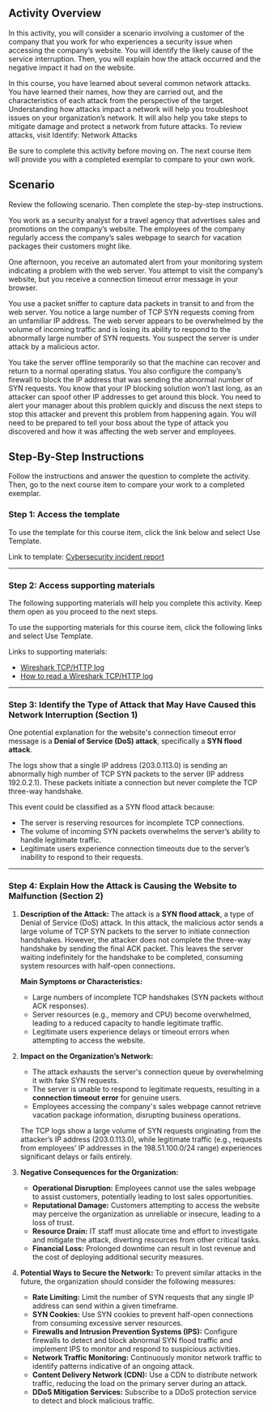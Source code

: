 ## Activity Overview

In this activity, you will consider a scenario involving a customer of the company that you work for who experiences a security issue when accessing the company’s website. You will  identify the likely cause of the service interruption. Then, you will explain how the attack occurred and the negative impact it had on the website. 

In this course, you have learned about several common network attacks. You have learned their names, how they are carried out, and the characteristics of each attack from the perspective of the target. Understanding how attacks impact a network will help you troubleshoot issues on your organization’s network. It will also help you take steps to mitigate damage and protect a network from future attacks. To review attacks, visit 
Identify: Network Attacks

Be sure to complete this activity before moving on. The next course item will provide you with a completed exemplar to compare to your own work. 


## Scenario

Review the following scenario. Then complete the step-by-step instructions.

You work as a security analyst for a travel agency that advertises sales and promotions on the company’s website. The employees of the company regularly access the company’s sales webpage to search for vacation packages their customers might like. 

One afternoon, you receive an automated alert from your monitoring system indicating a problem with the web server. You attempt to visit the company’s website, but you receive a connection timeout error message in your browser.

You use a packet sniffer to capture data packets in transit to and from the web server. You notice a large number of TCP SYN requests coming from an unfamiliar IP address. The web server appears to be overwhelmed by the volume of incoming traffic and is losing its ability to respond to the abnormally large number of SYN requests. You suspect the server is under attack by a malicious actor. 

You take the server offline temporarily so that the machine can recover and return to a normal operating status. You also configure the company’s firewall to block the IP address that was sending the abnormal number of SYN requests. You know that your IP blocking solution won’t last long, as an attacker can spoof other IP addresses to get around this block. You need to alert your manager about this problem quickly and discuss the next steps to stop this attacker and prevent this problem from happening again. You will need to be prepared to tell your boss about the type of attack you discovered and how it was affecting the web server and employees.

## Step-By-Step Instructions

Follow the instructions and answer the question to complete the activity. Then, go to the next course item to compare your work to a completed exemplar.

### Step 1: Access the template
To use the template for this course item, click the link below and select Use Template. 

Link to template: [Cybersecurity incident report](supporting-materials/Cybersecurity-incident-report.pdf)

---

### Step 2: Access supporting materials
The following supporting materials will help you complete this activity. Keep them open as you proceed to the next steps. 

To use the supporting materials for this course item, click the following links and select Use Template. 

Links to supporting materials:
- [Wireshark TCP/HTTP log](supporting-materials/Wireshark-TCP_HTTP-log---TCP-log.csv)
- [How to read a Wireshark TCP/HTTP log](supporting-materials/How-to-read-a-Wireshark-TCP_HTTP-log.pdf)

---

### Step 3: Identify the Type of Attack that May Have Caused this Network Interruption (Section 1)

One potential explanation for the website's connection timeout error message is a **Denial of Service (DoS) attack**, specifically a **SYN flood attack**.

The logs show that a single IP address (203.0.113.0) is sending an abnormally high number of TCP SYN packets to the server (IP address 192.0.2.1). These packets initiate a connection but never complete the TCP three-way handshake.

This event could be classified as a SYN flood attack because:
- The server is reserving resources for incomplete TCP connections.
- The volume of incoming SYN packets overwhelms the server’s ability to handle legitimate traffic.
- Legitimate users experience connection timeouts due to the server’s inability to respond to their requests.

---

### Step 4: Explain How the Attack is Causing the Website to Malfunction (Section 2)

1. **Description of the Attack:**
   The attack is a **SYN flood attack**, a type of Denial of Service (DoS) attack. In this attack, the malicious actor sends a large volume of TCP SYN packets to the server to initiate connection handshakes. However, the attacker does not complete the three-way handshake by sending the final ACK packet. This leaves the server waiting indefinitely for the handshake to be completed, consuming system resources with half-open connections.

   **Main Symptoms or Characteristics:**
   - Large numbers of incomplete TCP handshakes (SYN packets without ACK responses).
   - Server resources (e.g., memory and CPU) become overwhelmed, leading to a reduced capacity to handle legitimate traffic.
   - Legitimate users experience delays or timeout errors when attempting to access the website.

2. **Impact on the Organization’s Network:**
   - The attack exhausts the server's connection queue by overwhelming it with fake SYN requests.
   - The server is unable to respond to legitimate requests, resulting in a **connection timeout error** for genuine users.
   - Employees accessing the company's sales webpage cannot retrieve vacation package information, disrupting business operations.

   The TCP logs show a large volume of SYN requests originating from the attacker’s IP address (203.0.113.0), while legitimate traffic (e.g., requests from employees’ IP addresses in the 198.51.100.0/24 range) experiences significant delays or fails entirely.

3. **Negative Consequences for the Organization:**
   - **Operational Disruption:** Employees cannot use the sales webpage to assist customers, potentially leading to lost sales opportunities.
   - **Reputational Damage:** Customers attempting to access the website may perceive the organization as unreliable or insecure, leading to a loss of trust.
   - **Resource Drain:** IT staff must allocate time and effort to investigate and mitigate the attack, diverting resources from other critical tasks.
   - **Financial Loss:** Prolonged downtime can result in lost revenue and the cost of deploying additional security measures.

4. **Potential Ways to Secure the Network:**
   To prevent similar attacks in the future, the organization should consider the following measures:
   - **Rate Limiting:** Limit the number of SYN requests that any single IP address can send within a given timeframe.
   - **SYN Cookies:** Use SYN cookies to prevent half-open connections from consuming excessive server resources.
   - **Firewalls and Intrusion Prevention Systems (IPS):** Configure firewalls to detect and block abnormal SYN flood traffic and implement IPS to monitor and respond to suspicious activities.
   - **Network Traffic Monitoring:** Continuously monitor network traffic to identify patterns indicative of an ongoing attack.
   - **Content Delivery Network (CDN):** Use a CDN to distribute network traffic, reducing the load on the primary server during an attack.
   - **DDoS Mitigation Services:** Subscribe to a DDoS protection service to detect and block malicious traffic.
 
